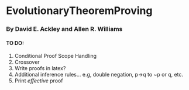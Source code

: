 # EvolutionaryTheoremProving

### By David E. Ackley and Allen R. Williams

#### TO DO:

1. Conditional Proof Scope Handling
2. Crossover
3. Write proofs in latex?
4. Additional inference rules... e.g, double negation, p->q to ~p or q, etc.
5. Print _effective_ proof